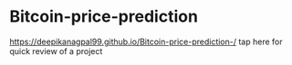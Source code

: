 # Bitcoin-price-prediction
 https://deepikanagpal99.github.io/Bitcoin-price-prediction-/ tap here for quick review of a project
